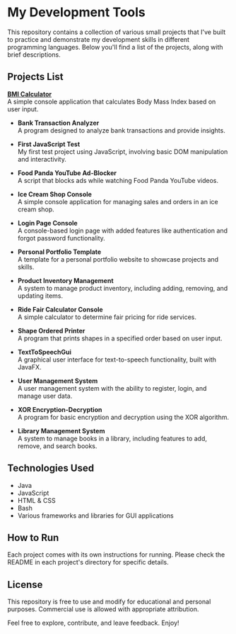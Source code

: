 # My Development Tools

This repository contains a collection of various small projects that I've built to practice and demonstrate my development skills in different programming languages. Below you'll find a list of the projects, along with brief descriptions.

## Projects List

[**BMI Calculator**](https://github.com/ridika-2004/my-development-tools/tree/9ec1f1e8e3748b406e555062bf11f2d069bbeb36/BMI%20Calculator%20-%20Web)  
  A simple console application that calculates Body Mass Index based on user input.

- **Bank Transaction Analyzer**  
  A program designed to analyze bank transactions and provide insights.

- **First JavaScript Test**  
  My first test project using JavaScript, involving basic DOM manipulation and interactivity.

- **Food Panda YouTube Ad-Blocker**  
  A script that blocks ads while watching Food Panda YouTube videos.

- **Ice Cream Shop Console**  
  A simple console application for managing sales and orders in an ice cream shop.

- **Login Page Console**  
  A console-based login page with added features like authentication and forgot password functionality.

- **Personal Portfolio Template**  
  A template for a personal portfolio website to showcase projects and skills.

- **Product Inventory Management**  
  A system to manage product inventory, including adding, removing, and updating items.

- **Ride Fair Calculator Console**  
  A simple calculator to determine fair pricing for ride services.

- **Shape Ordered Printer**  
  A program that prints shapes in a specified order based on user input.

- **TextToSpeechGui**  
  A graphical user interface for text-to-speech functionality, built with JavaFX.

- **User Management System**  
  A user management system with the ability to register, login, and manage user data.

- **XOR Encryption-Decryption**  
  A program for basic encryption and decryption using the XOR algorithm.

- **Library Management System**  
  A system to manage books in a library, including features to add, remove, and search books.

## Technologies Used

- Java
- JavaScript
- HTML & CSS
- Bash
- Various frameworks and libraries for GUI applications

## How to Run

Each project comes with its own instructions for running. Please check the README in each project's directory for specific details.

## License

This repository is free to use and modify for educational and personal purposes. Commercial use is allowed with appropriate attribution.

Feel free to explore, contribute, and leave feedback. Enjoy!
